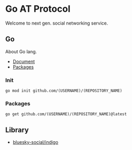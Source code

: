 # Go AT Protocol
 
Welcome to next gen. social networking service.

## Go

About Go lang.

- [Document](https://go.dev/)
- [Packages](https://pkg.go.dev/)

### Init

```shell
go mod init github.com/(USERNAME)/(REPOSITORY_NAME)
```

### Packages

```shell
go get github.com/(USERNAME)/(REPOSITORY_NAME)@latest
```

## Library

- [bluesky-social/indigo](https://pkg.go.dev/github.com/bluesky-social/indigo/api/bsky)
